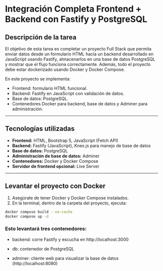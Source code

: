 # Integración Completa Frontend + Backend con Fastify y PostgreSQL

## Descripción de la tarea
El objetivo de esta tarea es completar un proyecto Full Stack que permita enviar datos desde un formulario HTML hacia un backend desarrollado en JavaScript usando Fastify, almacenarlos en una base de datos PostgreSQL y mostrar que el flujo funciona correctamente. Además, todo el proyecto debe estar dockerizado usando Docker y Docker Compose.

En este proyecto se implementa:
- Frontend: formulario HTML funcional.
- Backend: Fastify en JavaScript con validación de datos.
- Base de datos: PostgreSQL.
- Contenedores Docker para backend, base de datos y Adminer para administración.

---

## Tecnologías utilizadas
- **Frontend:** HTML, Bootstrap 5, JavaScript (Fetch API)
- **Backend:** Fastify (JavaScript), Knex.js para manejo de base de datos
- **Base de datos:** PostgreSQL
- **Administración de base de datos:** Adminer
- **Contenedores:** Docker y Docker Compose
- **Servidor de frontend opcional:** Live Server

---

## Levantar el proyecto con Docker

1. Asegúrate de tener Docker y Docker Compose instalados.
2. En la terminal, dentro de la carpeta del proyecto, ejecuta:

```bash
docker compose build --no-cache
docker compose up -d
```
### Esto levantará tres contenedores:

- backend: corre Fastify y escucha en http://localhost:3000

- db: contenedor de PostgreSQL

- adminer: cliente web para visualizar la base de datos (http://localhost:8080)




 


